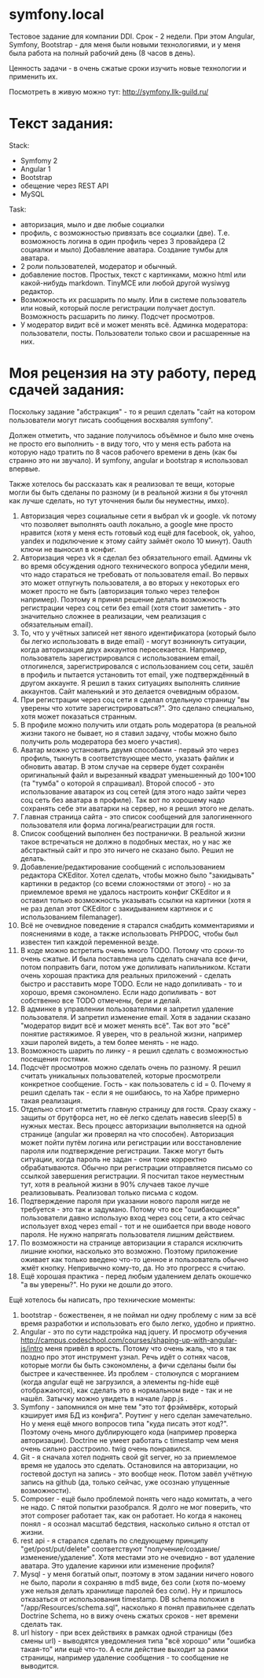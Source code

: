 symfony.local
=============

Тестовое задание для компании DDI.
Срок - 2 недели.
При этом Angular, Symfony, Bootstrap - для меня были новыми технологиями, и у меня была работа на полный рабочий день (8 часов в день).

Ценность задачи - в очень сжатые сроки изучить новые технологии и применить их.

Посмотреть в живую можно тут: http://symfony.llk-guild.ru/

Текст задания:
=============
Stack:
  - Symfomy 2
  - Angular 1
  - Bootstrap
  - обещение через REST API
  - MySQL

Task:
  - авторизация, мыло и две любые социалки
  - профиль, с возможностью привязать все социалки (две).
    Т.е. возможность логина в один профиль через 3 провайдера (2 социалки и мыло)
    Добавление аватара. Создание тумбы для аватара.
  - 2 роли пользователей, модератор и обычный.
  - добавление постов. Простых, текст с картинками, можно html или какой-нибудь markdown. TinyMCE или любой другой wysiwyg редактор.
  - Возможность их расшарить по мылу. Или в системе пользователь или новый, который после регистрации получает доступ.
    Возможность расшарить по  линку. Подсчет просмотров.
  - У модератор видит всё и может менять всё. Админка модератора: пользователи, посты.
    Пользователи только свои и расшаренные на них.

Моя рецензия на эту работу, перед сдачей задания:
=============
Поскольку задание "абстракция" - то я решил сделать "сайт на котором пользователи могут писать сообщения восхваляя symfony".

Должен отметить, что задание получилось объёмное и было мне очень не просто его выполнить - в виду того, что у меня есть работа на которую надо тратить по 8 часов рабочего времени в день (как бы странно это ни звучало). И symfony, angular и bootstrap я использовал впервые.


Также хотелось бы рассказать как я реализовал те вещи, которые могли бы быть сделаны по разному (и в реальной жизни я бы уточнял как лучше сделать, но тут уточнения были бы неуместны, имхо).

1. Авторизация через социальные сети я выбрал vk и google. vk потому что позволяет выполнять oauth локально, а google мне просто нравится (хотя у меня есть готовый код ещё для facebook, ok, yahoo, yandex и подключение к этому сайту займёт около 10 минут). Oauth ключи не выносил в конфиг.
2. Авторизация через vk я сделал без обязательного email. Админы vk во время обсуждения одного технического вопроса убедили меня, что надо стараться не требовать от пользователя email. Во первых это может отпугнуть пользователя, а во вторых у некоторых его может просто не быть (авторизация только через телефон например). Поэтому я принял решение делать возможность регистрации через соц сети без email (хотя стоит заметить - это значительно сложнее в реализации, чем реализация с обязательным email).
3. То, что у учётных записей нет явного идентификатора (который было бы легко использовать в виде email) - могут возникнуть ситуации, когда авторизация двух аккаунтов пересекается. Например, пользователь зарегистрировался с использованием email, отлогинелся, зарегистрировался с использованием соц сети, зашёл в профиль и пытается установить тот email, уже подтверждённый в другом аккаунте. Я решил в таких ситуациях выполнять слияние аккаунтов. Сайт маленький и это делается очевидным образом.
4. При регистрации через соц сети я сделал отдельную страницу "вы уверены что хотите зарегистрироваться?". Это сделано специально, хотя может показаться странным.
5. В профиле можно получить или отдать роль модератора (в реальной жизни такого не бывает, но я ставил задачу, чтобы можно было получить роль модератора без моего участия).
6. Аватар можно установить двумя способами - первый это через профиль, тыкнуть в соответствующее место, указать файлик и обновить аватар. В этом случае на сервере будет сохранён оригинальный файл и вырезанный квадрат уменьшенный до 100*100 (та "тумба" о которой я спрашивал). Второй способ - это использование аватарок из соц сетей (для этого надо зайти через соц сеть без аватара в профиле). Так вот по хорошему надо сохранять себе эти аватарки на сервер, но я решил этого не делать.
7. Главная страница сайта - это список сообщений для залогиненного пользователя или форма логина/реагистрации для гостя.
8. Список сообщений выполнен без постранички. В реальной жизни такое встречаться не должно в подобных местах, но у нас же абстрактный сайт и про это ничего не сказано было. Решил не делать.
9. Добавление/редактирование сообщений с использованием редактора CKEditor. Хотел сделать, чтобы можно было "закидывать" картинки в редактор (со всеми сложностями от этого) - но за приемлемое время не удалось настроить конфиг CKEditor и я оставил только возможность указывать ссылки на картинки (хотя я не раз делал этот CKEditor с закидыванием картинок и с использованием filemanager).
10. Всё не очевидное поведение я старался снабдить комментариями и пояснениями в коде, а также использовать PHPDOC, чтобы был известен тип каждой переменной везде.
11. В коде можно встретить очень много TODO. Потому что сроки-то очень сжатые. И была поставлена цель сделать сначала все фичи, потом поправить баги, потом уже допиливать напильником. Кстати очень хорошая практика для реальных приложений - сделать быстро и расставить море TODO. Если не надо допиливать - то и хорошо, время сэкономлено. Если надо допиливать - вот собственно все TODO отмечены, бери и делай.
12. В админке в управлении пользователями я запретил удаление пользователя. И запретил изменение email. Хотя в задании сказано "модератор видит всё и может менять всё". Так вот это "всё" понятие растяжимое. Я уверен, что в реальной жизни, например хэши паролей видеть, а тем более менять - не надо.
13. Возможность шарить по линку - я решил сделать с возможностью посещения гостями.
14. Подсчёт просмотров можно сделать очень по разному. Я решил считать уникальных пользователей, которые просмотрели конкретное сообщение. Гость - как пользователь с id = 0. Почему я решил сделать так - если я не ошибаюсь, то на Хабре примерно такая реализация.
15. Отдельно стоит отметить главную страницу для гостя. Сразу скажу - защиты от брутфорса нет, но её легко сделать навесив sleep(5) в нужных местах. Весь процесс авторизации выполняется на одной странице (angular жи проверял на что способен). Авторизация может пойти путём логина или регистрации или восстановление пароля или подтверждение регистрации. Также могут быть ситуации, когда пароль не задан - они тоже корректно обрабатываются. Обычно при регистрации отправляется письмо со ссылкой завершения регистрации. Я посчитал такое неуместным тут, хотя в реальной жизни в 90% случаев такое лучше реализовывать. Реализовал только письма с кодом.
16. Подтверждение пароля при указании нового пароля нигде не требуется - это так и задумано. Потому что все "ошибающиеся" пользователи давно использую вход через соц сети, а кто сейчас использует вход через email - тот и не ошибается при вводе нового пароля. Не нужно напрягать пользователя лишним действием.
17. По возможности на странице авторизации я старался исключить лишние кнопки, насколько это возможно. Поэтому приложение оживает как только введено что-то ценное и пользователь обычно жмёт кнопку. Непривычно кому-то, да. Но это прогресс я считаю.
18. Ещё хорошая практика - перед любым удалением делать окошечко "а вы уверены?". Но руки не дошли до этого.


Ещё хотелось бы написать, про технические моменты:
1. bootstrap - божественен, я не поймал ни одну проблему с ним за всё время разработки и использовать его было легко, удобно и приятно.
2. Angular - это по сути надстройка над jquery. И просмотр обучения http://campus.codeschool.com/courses/shaping-up-with-angular-js/intro меня привёл в ярость. Потому что очень жаль, что я так поздно про этот инструмент узнал. Речь идёт о сотнях часов, которые могли бы быть сэкономлены, а фичи сделаны были бы быстрее и качественнее. Из проблем - столкнулся с морганием (когда angular ещё не загрузился, а элементы ng-hide ещё отображаются), как сделать это в нормальном виде - так и не нашёл. Затычку можно увидеть в начале /app.js .
3. Symfony - запомнился он мне тем "это тот фрэймвёрк, который кэширует имя БД из конфига". Роутинг у него сделан замечательно. Но у меня ещё много вопросов типа "куда писать этот код?". Поэтому очень много дублирующего кода (например проверка авторизации). Doctrine не умеет работать с timestamp чем меня очень сильно расстроило. twig очень понравился.
4. Git - я сначала хотел поднять свой git server, но за приемлемое время не удалось это сделать. Остановился на авторизации, но гостевой доступ на запись - это вообще неок. Потом завёл учётную запись на github (да, только сейчас, уже осознаю упущенные возможности).
5. Composer - ещё было проблемой понять чего надо комитать, а чего не надо. С пятой попытки разобрался. Я долго не мог поверить, что этот composer работает так, как он работает. Но когда я наконец понял - я осознал масштаб бедствия, насколько сильно я отстал от жизни.
6. rest api - я старался сделать по следующему принципу "get/post/put/delete" соответствуют "получение/создание/изменение/удаление". Хотя местами это не очевидно - вот удаление аватара. Это удаление каринки или изменение профиля?
7. Mysql - у меня богатый опыт, поэтому в этом задании ничего нового не было, пароли я сохраняю в md5 виде, без соли (хотя по-моему уже нельзя делать хранилище паролей без соли). Ну и пришлось отказаться от использования timestamp. DB schema положил в "/app/Resources/schema.sql", насколько я понял правильнее сделать Doctrine Schema, но в вижу очень сжатых сроков - нет времени сделать так.
8. url history - при всех действиях в рамках одной страницы (без смены url) - выводятся уведомления типа "всё хорошо" или "ошибка такая-то" или ещё что-то. А если действие выходит за рамки страницы, например удаление сообщения - то сообщение не выводится.